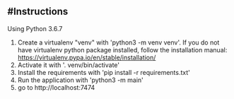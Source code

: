 #Instructions
------------
Using Python 3.6.7
1. Create a virtualenv "venv" with 'python3 -m venv venv'. If you do not have
    virtualenv python package installed, follow the installation manual:
    https://virtualenv.pypa.io/en/stable/installation/
2. Activate it with '. venv/bin/activate'
3. Install the requirements with 'pip install -r requirements.txt'
4. Run the application with 'python3 -m main'
5. go to http://localhost:7474
